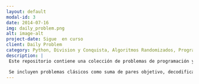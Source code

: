 ```yaml
---
layout: default
modal-id: 3
date: 2014-07-16
img: daily_problem.png
alt: image-alt
project-date: Sigue  en curso
client: Daily Problem
category: Python, Division y Conquista, Algoritmos Randomizados, Programacion Dinamica
description: |
 Este repositorio contiene una colección de problemas de programación y estructuras de datos implementados en Python. Cada problema está resuelto con soluciones optimizadas y explicaciones en el código.

 Se incluyen problemas clásicos como suma de pares objetivo, decodificación de mensajes y estimación de π con Monte Carlo. También se implementan estructuras avanzadas como árboles binarios de búsqueda aleatoria, listas skip y treaps.
---
```

